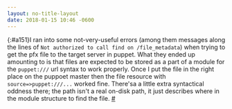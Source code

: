 ```yaml
---
layout: no-title-layout
date: 2018-01-15 10:46 -0600
---
```

[](){:#a151}I ran into some not-very-useful errors (among them messages along the lines of `Not authorized to call find on /file_metadata`) when trying to get the pfx file to the target server in puppet. What they ended up amounting to is that files are expected to be stored as a part of a module for the `puppet:///` url syntax to work properly. Once I put the file in the right place on the puppoet master then the file resource with `source=>puppet:///...` worked fine. There'sa a little extra syntactical oddness there; the path isn't a real on-disk path, it just describes where in the module structure to find the file. [#](#a151)
